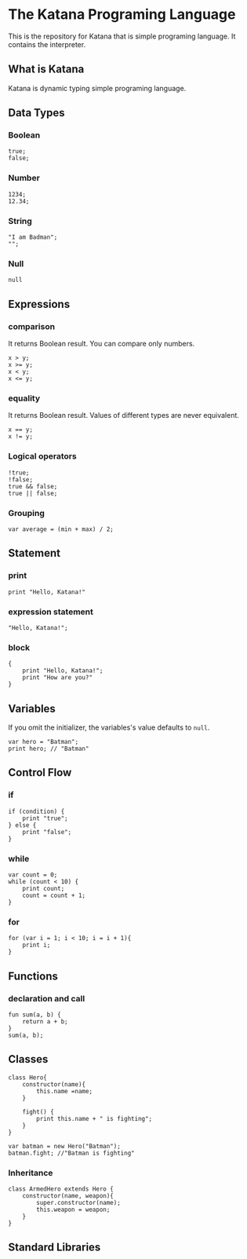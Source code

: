 # The Katana Programing Language

This is the repository for Katana that is simple programing language.
It contains the interpreter.

## What is Katana
Katana is dynamic typing simple programing language.

## Data Types
### Boolean
```
true;
false;
```

### Number
```
1234;
12.34;
```

### String
```
"I am Badman";
"";
```

### Null
```
null
```

## Expressions
### comparison
It returns Boolean result.
You can compare only numbers.
```agsl
x > y;
x >= y;
x < y;
x <= y;
```

### equality
It returns Boolean result.
Values of different types are never equivalent.
```agsl
x == y;
x != y;
```

### Logical operators
```agsl
!true;
!false;
true && false;
true || false;
```

### Grouping
```agsl
var average = (min + max) / 2;
```

## Statement
### print
```
print "Hello, Katana!"
```

### expression statement
```
"Hello, Katana!";
```

### block
```
{
    print "Hello, Katana!";
    print "How are you?"
}
```

## Variables
If you omit the initializer, the variables's value defaults to `null`.
```
var hero = "Batman";
print hero; // "Batman"
```

## Control Flow
### if
```
if (condition) {
    print "true";
} else {
    print "false";
}
```

### while
```
var count = 0;
while (count < 10) {
    print count;
    count = count + 1;
}
```

### for
```
for (var i = 1; i < 10; i = i + 1){
    print i;
}
```

## Functions
### declaration and call
```
fun sum(a, b) {
    return a + b;
}
sum(a, b);
```

## Classes
```
class Hero{
    constructor(name){
        this.name =name;
    }
    
    fight() {
        print this.name + " is fighting";
    }
}

var batman = new Hero("Batman");
batman.fight; //"Batman is fighting"
```

### Inheritance
```
class ArmedHero extends Hero {
    constructor(name, weapon){
        super.constructor(name);
        this.weapon = weapon;
    }
}
```

## Standard Libraries
